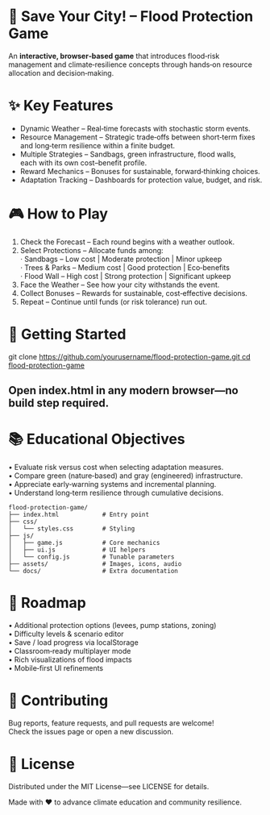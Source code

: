 # 🌊 Save Your City! – Flood Protection Game
An **interactive, browser‑based game** that introduces flood‑risk management
and climate‑resilience concepts through hands‑on resource allocation and
decision‑making.

# ✨ Key Features
- Dynamic Weather         – Real‑time forecasts with stochastic storm events.<br>
- Resource Management     – Strategic trade‑offs between short‑term fixes<br>
                           and long‑term resilience within a finite budget.
- Multiple Strategies     – Sandbags, green infrastructure, flood walls,<br>
                           each with its own cost–benefit profile.
- Reward Mechanics        – Bonuses for sustainable, forward‑thinking choices.
- Adaptation Tracking     – Dashboards for protection value, budget, and risk.


# 🎮 How to Play
1) Check the Forecast     – Each round begins with a weather outlook.<br>
2) Select Protections     – Allocate funds among:<br>
   · Sandbags       – Low cost | Moderate protection | Minor upkeep<br>
   · Trees & Parks  – Medium cost | Good protection | Eco‑benefits<br>
   · Flood Wall     – High cost | Strong protection | Significant upkeep<br>
3) Face the Weather       – See how your city withstands the event.<br>
4) Collect Bonuses        – Rewards for sustainable, cost‑effective decisions.<br>
5) Repeat                 – Continue until funds (or risk tolerance) run out.<br>




# 🚀 Getting Started
   git clone [https://github.com/yourusername/flood-protection-game.git
   cd flood-protection-game <br>](https://faezemqfr.github.io/Save-Your-City-_Flood-Protection-Game/)
   ## Open index.html in any modern browser—no build step required.


# 📚 Educational Objectives
• Evaluate risk versus cost when selecting adaptation measures.<br>
• Compare green (nature‑based) and gray (engineered) infrastructure.<br>
• Appreciate early‑warning systems and incremental planning.<br>
• Understand long‑term resilience through cumulative decisions.<br>


```text
flood-protection-game/
├── index.html            # Entry point
├── css/
│   └── styles.css        # Styling
├── js/
│   ├── game.js           # Core mechanics
│   ├── ui.js             # UI helpers
│   └── config.js         # Tunable parameters
├── assets/               # Images, icons, audio
└── docs/                 # Extra documentation
```



# 🔮 Roadmap
• Additional protection options (levees, pump stations, zoning)<br>
• Difficulty levels & scenario editor<br>
• Save / load progress via localStorage<br>
• Classroom‑ready multiplayer mode<br>
• Rich visualizations of flood impacts<br>
• Mobile‑first UI refinements<br>


# 🤝 Contributing
 Bug reports, feature requests, and pull requests are welcome!<br>
 Check the issues page or open a new discussion.


# 📄 License
 Distributed under the MIT License—see LICENSE for details.


Made with ❤️ to advance climate education and community resilience.
